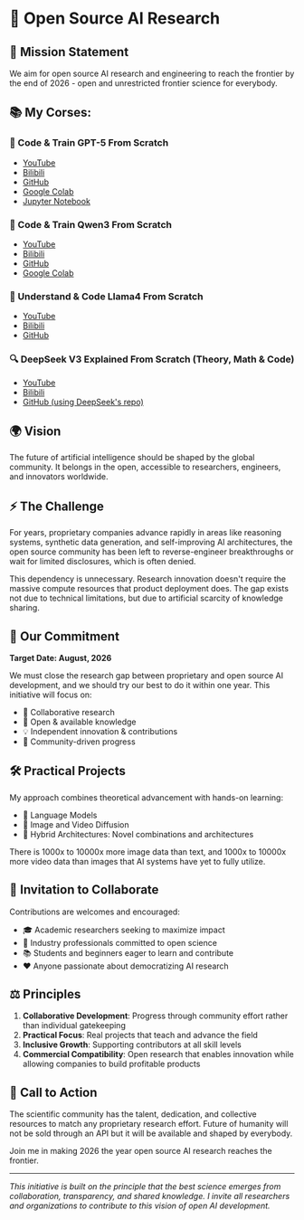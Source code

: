 # 🚀 Open Source AI Research

## 🎯 Mission Statement

We aim for open source AI research and engineering to reach the frontier by the end of 2026 - open and unrestricted frontier science for everybody.

## 📚 My Corses:

### 🤖 Code & Train GPT-5 From Scratch
- [YouTube](https://youtu.be/xzCJpWliUE0)
- [Bilibili](https://www.bilibili.com/video/BV1yft6zGErW)
- [GitHub](https://github.com/vukrosic/gpt5-from-scratch)
- [Google Colab](https://colab.research.google.com/drive/1Ga4Dfy-MdxZLiOQcGH00z1-9wms0zrse?usp=sharing)
- [Jupyter Notebook](https://github.com/vukrosic/gpt5-from-scratch/blob/main/gpt5_from_scratch.ipynb)


### 🧠 Code & Train Qwen3 From Scratch
- [YouTube](https://youtu.be/wM-KP_wNAeY)
- [Bilibili](https://www.bilibili.com/video/BV1P9tizcEKD/)
- [GitHub](https://github.com/vukrosic/qwen3-from-scratch)
- [Google Colab](https://colab.research.google.com/drive/12ndGn_mI7R1GTbGS8I2EvajW50esJRRk?usp=sharing)

### 🦙 Understand & Code Llama4 From Scratch
- [YouTube](https://youtu.be/wcDV3l4CD14)
- [Bilibili](https://www.bilibili.com/video/BV1HvdsYHEEE)
- [GitHub](https://github.com/vukrosic/courses/tree/main/llama4)

### 🔍 DeepSeek V3 Explained From Scratch (Theory, Math & Code)
- [YouTube](https://youtu.be/TfEG0TwueTs)
- [Bilibili](https://www.bilibili.com/video/BV1M3oiYhEbK)
- [GitHub (using DeepSeek's repo)](https://github.com/deepseek-ai/DeepSeek-V3/blob/main/inference/model.py)

## 🌍 Vision

The future of artificial intelligence should be shaped by the global community. It belongs in the open, accessible to researchers, engineers, and innovators worldwide.

## ⚡ The Challenge

For years, proprietary companies advance rapidly in areas like reasoning systems, synthetic data generation, and self-improving AI architectures, the open source community has been left to reverse-engineer breakthroughs or wait for limited disclosures, which is often denied.

This dependency is unnecessary. Research innovation doesn't require the massive compute resources that product deployment does. The gap exists not due to technical limitations, but due to artificial scarcity of knowledge sharing.

## 💪 Our Commitment

**Target Date: August, 2026**

We must close the research gap between proprietary and open source AI development, and we should try our best to do it within one year. This initiative will focus on:

- 🤝 Collaborative research
- 📖 Open & available knowledge
- 💡 Independent innovation & contributions
- 🌟 Community-driven progress

## 🛠️ Practical Projects

My approach combines theoretical advancement with hands-on learning:

- 🧠 Language Models
- 🎨 Image and Video Diffusion
- 🔗 Hybrid Architectures: Novel combinations and architectures

There is 1000x to 10000x more image data than text, and 1000x to 10000x more video data than images that AI systems have yet to fully utilize.

## 🤗 Invitation to Collaborate

Contributions are welcomes and encouraged:
- 🎓 Academic researchers seeking to maximize impact
- 💼 Industry professionals committed to open science
- 📚 Students and beginners eager to learn and contribute
- ❤️ Anyone passionate about democratizing AI research

## ⚖️ Principles

1. **Collaborative Development**: Progress through community effort rather than individual gatekeeping
2. **Practical Focus**: Real projects that teach and advance the field
3. **Inclusive Growth**: Supporting contributors at all skill levels
4. **Commercial Compatibility**: Open research that enables innovation while allowing companies to build profitable products

## 📢 Call to Action

The scientific community has the talent, dedication, and collective resources to match any proprietary research effort. Future of humanity will not be sold through an API but it will be available and shaped by everybody.

Join me in making 2026 the year open source AI research reaches the frontier.

---

*This initiative is built on the principle that the best science emerges from collaboration, transparency, and shared knowledge. I invite all researchers and organizations to contribute to this vision of open AI development.*
